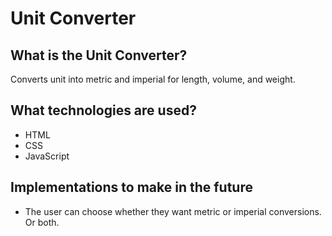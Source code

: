 # Unit Converter

## What is the Unit Converter?

Converts unit into metric and imperial for length, volume, and weight.

## What technologies are used?

- HTML
- CSS
- JavaScript

## Implementations to make in the future 

- The user can choose whether they want metric or imperial conversions. Or both.